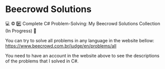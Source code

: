# Beecrowd Solutions
💻 ©️ #️⃣ Complete C# Problem-Solving: My Beecrowd Solutions Collection (In Progress) 🚀

You can try to solve all problems in any language in the website bellow:
https://www.beecrowd.com.br/judge/en/problems/all

You need to have an account in the website above to see the descriptions of the problems that I solved in C#.
